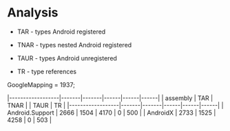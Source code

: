 # Analysis 

*   TAR - types Android registered

*   TNAR - types nested Android registered

*   TAUR - types Android unregistered 
        
*   TR - type references

GoogleMapping = 1937;


|------------------|-------|-------|------|------|------|
| assembly         | TAR   |  TNAR |      | TAUR | TR   |
|------------------|-------|-------|------|------|------|
| Android.Support  |  2666 |  1504 | 4170 |    0 |  500 |
| AndroidX         |  2733 |  1525 | 4258 |    0 |  503 |



